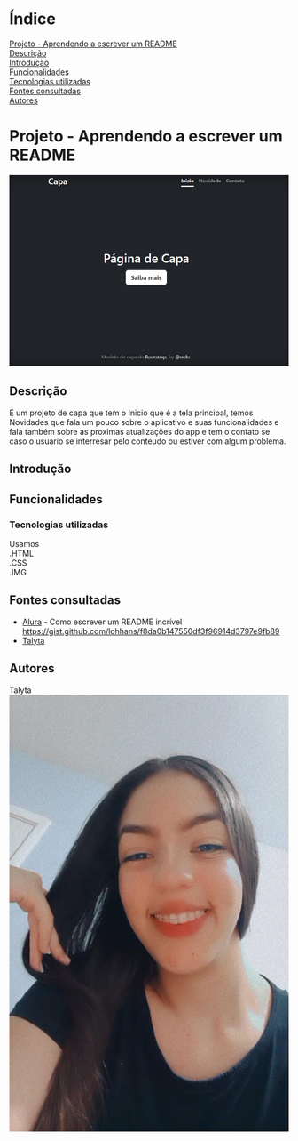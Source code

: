 # Índice

[Projeto - Aprendendo a escrever um README](#projeto---aprendendo-a-escrever-um-readme)  
[Descrição](#descri%C3%A7%C3%A3o)  
[Introdução](#introdu%C3%A7%C3%A3o)  
[Funcionalidades](#funcionalidades)  
[Tecnologias utilizadas](#tecnologias-utilizadas)  
[Fontes consultadas](#fontes-consultadas)  
[Autores](#autores)  

# Projeto - Aprendendo a escrever um README

![image info](https://github.com/poxxataly26/portfolio-pessoal/blob/main/Img/Capa.png)

## Descrição
É um projeto de capa que tem o Inicio que é a tela principal, temos Novidades que fala um pouco sobre o aplicativo e suas funcionalidades e fala também sobre as proximas atualizações do app e tem o contato se caso o usuario se interresar pelo conteudo ou estiver com algum problema.
## Introdução

## Funcionalidades

### Tecnologias utilizadas
Usamos   
.HTML  
.CSS  
.IMG  
## Fontes consultadas

* [Alura](https://www.alura.com.br/artigos/escrever-bom-readme) - Como escrever um README incrível
    https://gist.github.com/lohhans/f8da0b147550df3f96914d3797e9fb89  
* [Talyta]()
  
## Autores

Talyta
![image info](img/foto.jpeg)

